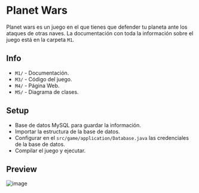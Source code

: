 # Planet Wars

Planet wars es un juego en el que tienes que defender tu planeta ante los ataques de otras naves. La documentación con toda la información sobre el juego está en la carpeta `M1`.

## Info
- `M1/` - Documentación.
- `M3/` - Código del juego.
- `M4/` - Página Web.
- `M5/` - Diagrama de clases.

## Setup
- Base de datos MySQL para guardar la información.
- Importar la estructura de la base de datos.
- Configurar en el `src/game/application/Database.java` las credenciales de la base de datos.
- Compilar el juego y ejecutar.

## Preview
![image](https://github.com/user-attachments/assets/a7973edf-cdc9-4b8b-ae5a-cf469f495af4)
